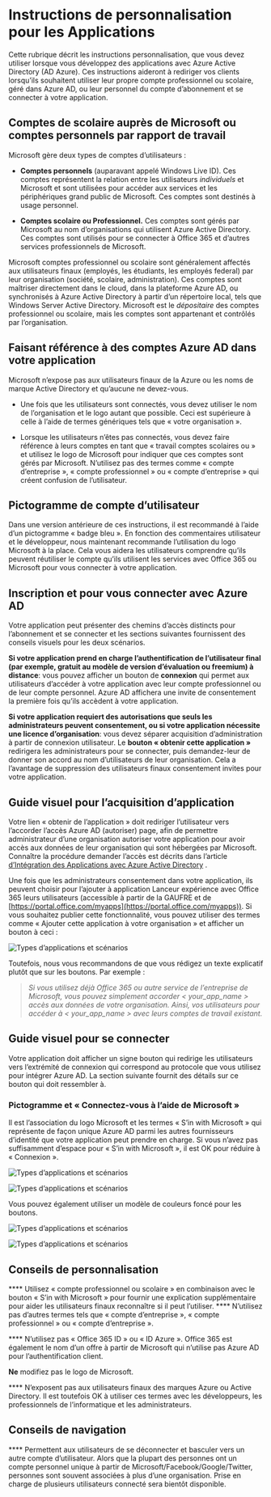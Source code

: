 <properties
   pageTitle="Instructions de personnalisation pour les Applications | Microsoft Azure"
   description="Un guide complet sur les ressources destinées aux développeurs pour Azure Active Directory"
   services="active-directory"
   documentationCenter="dev-center-name"
   authors="msmbaldwin"
   manager="mbaldwin"
   editor=""/>

<tags
   ms.service="active-directory"
   ms.devlang="na"
   ms.topic="article"
   ms.tgt_pltfrm="na"
   ms.workload="identity"
   ms.date="06/23/2016"
   ms.author="mbaldwin"/>


# <a name="branding-guidelines-for-applications"></a>Instructions de personnalisation pour les Applications


Cette rubrique décrit les instructions personnalisation, que vous devez utiliser lorsque vous développez des applications avec Azure Active Directory (AD Azure). Ces instructions aideront à rediriger vos clients lorsqu’ils souhaitent utiliser leur propre compte professionnel ou scolaire, géré dans Azure AD, ou leur personnel du compte d’abonnement et se connecter à votre application.

## <a name="personal-accounts-vs-work-or-school-accounts-from-microsoft"></a>Comptes de scolaire auprès de Microsoft ou comptes personnels par rapport de travail

Microsoft gère deux types de comptes d’utilisateurs :

- **Comptes personnels** (auparavant appelé Windows Live ID). Ces comptes représentent la relation entre les utilisateurs *individuels* et Microsoft et sont utilisées pour accéder aux services et les périphériques grand public de Microsoft. Ces comptes sont destinés à usage personnel.

- **Comptes scolaire ou Professionnel.** Ces comptes sont gérés par Microsoft au nom d’organisations qui utilisent Azure Active Directory. Ces comptes sont utilisés pour se connecter à Office 365 et d’autres services professionnels de Microsoft.

Microsoft comptes professionnel ou scolaire sont généralement affectés aux utilisateurs finaux (employés, les étudiants, les employés federal) par leur organisation (société, scolaire, administration). Ces comptes sont maîtriser directement dans le cloud, dans la plateforme Azure AD, ou synchronisés à Azure Active Directory à partir d’un répertoire local, tels que Windows Server Active Directory. Microsoft est le *dépositaire* des comptes professionnel ou scolaire, mais les comptes sont appartenant et contrôlés par l’organisation.

## <a name="referring-to-azure-ad-accounts-in-your-application"></a>Faisant référence à des comptes Azure AD dans votre application

Microsoft n’expose pas aux utilisateurs finaux de la Azure ou les noms de marque Active Directory et qu’aucune ne devez-vous.

- Une fois que les utilisateurs sont connectés, vous devez utiliser le nom de l’organisation et le logo autant que possible. Ceci est supérieure à celle à l’aide de termes génériques tels que « votre organisation ».

- Lorsque les utilisateurs n’êtes pas connectés, vous devez faire référence à leurs comptes en tant que « travail comptes scolaires ou » et utilisez le logo de Microsoft pour indiquer que ces comptes sont gérés par Microsoft. N’utilisez pas des termes comme « compte d’entreprise », « compte professionnel » ou « compte d’entreprise » qui créent confusion de l’utilisateur.

## <a name="user-account-pictogram"></a>Pictogramme de compte d’utilisateur
Dans une version antérieure de ces instructions, il est recommandé à l’aide d’un pictogramme « badge bleu ». En fonction des commentaires utilisateur et le développeur, nous maintenant recommande l’utilisation du logo Microsoft à la place. Cela vous aidera les utilisateurs comprendre qu’ils peuvent réutiliser le compte qu’ils utilisent les services avec Office 365 ou Microsoft pour vous connecter à votre application.

## <a name="signing-up-and-signing-in-with-azure-ad"></a>Inscription et pour vous connecter avec Azure AD

Votre application peut présenter des chemins d’accès distincts pour l’abonnement et se connecter et les sections suivantes fournissent des conseils visuels pour les deux scénarios.

**Si votre application prend en charge l’authentification de l’utilisateur final (par exemple, gratuit au modèle de version d’évaluation ou freemium) à distance**: vous pouvez afficher un bouton de **connexion** qui permet aux utilisateurs d’accéder à votre application avec leur compte professionnel ou de leur compte personnel. Azure AD affichera une invite de consentement la première fois qu’ils accèdent à votre application.

**Si votre application requiert des autorisations que seuls les administrateurs peuvent consentement, ou si votre application nécessite une licence d’organisation**: vous devez séparer acquisition d’administration à partir de connexion utilisateur. Le **bouton « obtenir cette application »** redirigera les administrateurs pour se connecter, puis demandez-leur de donner son accord au nom d’utilisateurs de leur organisation. Cela a l’avantage de suppression des utilisateurs finaux consentement invites pour votre application.

## <a name="visual-guidance-for-app-acquisition"></a>Guide visuel pour l’acquisition d’application

Votre lien « obtenir de l’application » doit rediriger l’utilisateur vers l’accorder l’accès Azure AD (autoriser) page, afin de permettre administrateur d’une organisation autoriser votre application pour avoir accès aux données de leur organisation qui sont hébergées par Microsoft. Connaître la procédure demander l’accès est décrits dans l’article [d’Intégration des Applications avec Azure Active Directory](active-directory-integrating-applications.md) .

Une fois que les administrateurs consentement dans votre application, ils peuvent choisir pour l’ajouter à application Lanceur expérience avec Office 365 leurs utilisateurs (accessible à partir de la GAUFRE et de [https://portal.office.com/myapps](https://portal.office.com/myapps)). Si vous souhaitez publier cette fonctionnalité, vous pouvez utiliser des termes comme « Ajouter cette application à votre organisation » et afficher un bouton à ceci :

![Types d’applications et scénarios](./media/active-directory-branding-guidelines/add-to-my-org.png)

Toutefois, nous vous recommandons de que vous rédigez un texte explicatif plutôt que sur les boutons. Par exemple :
> *Si vous utilisez déjà Office 365 ou autre service de l’entreprise de Microsoft, vous pouvez simplement accorder < your_app_name > accès aux données de votre organisation. Ainsi, vos utilisateurs pour accéder à < your_app_name > avec leurs comptes de travail existant.*


## <a name="visual-guidance-for-sign-in"></a>Guide visuel pour se connecter
Votre application doit afficher un signe bouton qui redirige les utilisateurs vers l’extrémité de connexion qui correspond au protocole que vous utilisez pour intégrer Azure AD. La section suivante fournit des détails sur ce bouton qui doit ressembler à.

### <a name="pictogram-and-sign-in-with-microsoft"></a>Pictogramme et « Connectez-vous à l’aide de Microsoft »
Il est l’association du logo Microsoft et les termes « S’in with Microsoft » qui représente de façon unique Azure AD parmi les autres fournisseurs d’identité que votre application peut prendre en charge. Si vous n’avez pas suffisamment d’espace pour « S’in with Microsoft », il est OK pour réduire à « Connexion ».

![Types d’applications et scénarios](./media/active-directory-branding-guidelines/sign-in-with-microsoft-light.png)

![Types d’applications et scénarios](./media/active-directory-branding-guidelines/sign-in-light.png)

Vous pouvez également utiliser un modèle de couleurs foncé pour les boutons.

![Types d’applications et scénarios](./media/active-directory-branding-guidelines/sign-in-with-microsoft-dark.png)

![Types d’applications et scénarios](./media/active-directory-branding-guidelines/sign-in-dark.png)

## <a name="branding-dos-and-donts"></a>Conseils de personnalisation

**** Utilisez « compte professionnel ou scolaire » en combinaison avec le bouton « S’in with Microsoft » pour fournir une explication supplémentaire pour aider les utilisateurs finaux reconnaître si il peut l’utiliser. **** N’utilisez pas d’autres termes tels que « compte d’entreprise », « compte professionnel » ou « compte d’entreprise ».

**** N’utilisez pas « Office 365 ID » ou « ID Azure ». Office 365 est également le nom d’un offre à partir de Microsoft qui n’utilise pas Azure AD pour l’authentification client.

**Ne** modifiez pas le logo de Microsoft.

**** N’exposent pas aux utilisateurs finaux des marques Azure ou Active Directory. Il est toutefois OK à utiliser ces termes avec les développeurs, les professionnels de l’informatique et les administrateurs.

## <a name="navigation-dos-and-donts"></a>Conseils de navigation

**** Permettent aux utilisateurs de se déconnecter et basculer vers un autre compte d’utilisateur. Alors que la plupart des personnes ont un compte personnel unique à partir de Microsoft/Facebook/Google/Twitter, personnes sont souvent associées à plus d’une organisation. Prise en charge de plusieurs utilisateurs connecté sera bientôt disponible.
